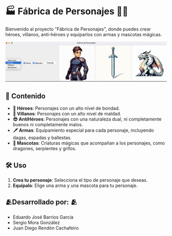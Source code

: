 # 🏭 Fábrica de Personajes 🦸🦹

Bienvenido al proyecto "Fábrica de Personajes", donde puedes crear héroes, villanos, anti-héroes y equiparlos con armas y mascotas mágicas.

![Interfaz gráfica de ejemplo](./images/GRAPHIC_INTERFACE_EXAMPLE.png)

## 📜 Contenido

- **🦸 Héroes**: Personajes con un alto nivel de bondad.
- **🦹 Villanos**: Personajes con un alto nivel de maldad.
- **😎 AntiHéroes**: Personajes con una naturaleza dual, ni completamente buenos ni completamente malos.
- **🗡️ Armas**: Equipamiento especial para cada personaje, incluyendo dagas, espadas y ballestas.
- **🐉 Mascotas**: Criaturas mágicas que acompañan a los personajes, como dragones, serpientes y grifos.

## 🛠️ Uso

1. **Crea tu personaje**: Selecciona el tipo de personaje que deseas.
2. **Equípalo**: Elige una arma y una mascota para tu personaje.

## 🫂Desarrollado por: 🫂

- Eduardo José Barrios García
- Sergio Mora González
- Juan Diego Rendón Cachafeiro
